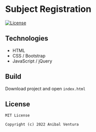 # Subject Registration

[![License](https://img.shields.io/static/v1?label=License&message=MIT&color=blue)](LICENCE.md)

<!-- <p align="center">
  <img src="./screenshots/page-form.png" height=300px/>
  <img src="./screenshots/resume-generated.png" height=300px/>
</p>

Easy to use resume generator made with vanilla JavaScript.

Click [here](https://anibalventura.com/resume-generator-web/) to see a live preview.

## Features

- Form validation.
- Print generated resume.
- Clear form. -->

## Technologies

- HTML
- CSS / Bootstrap
- JavaScript / jQuery

## Build

Download project and open `index.html`

## License

```xml
MIT License

Copyright (c) 2022 Anibal Ventura
```
